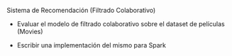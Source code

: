 Sistema de Recomendación (Filtrado Colaborativo)
- Evaluar el modelo de filtrado colaborativo sobre el dataset de películas (Movies)

- Escribir una implementación del mismo para Spark 
